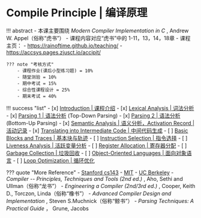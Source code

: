 # Compile Principle | 编译原理

!!! abstract
    - 本课主要围绕 *Modern Compiler Implementation in C* , Andrew W. Appel（俗称“虎书”）
    - 课程内容对应“虎书”中的 1-11，13，14，18章
    - 课程主页：
        - https://rainoftime.github.io/teaching/
        - https://accsys.pages.zjusct.io/accipit/

    ??? note "考核方式"
        - 课程作业(课后小型练习题) = 10%
        - 随堂测验 = 10%
        - 期中考试 = 15%
        - 综合性课程设计 = 25%
        - 期末考试 = 40% 

!!! success "list"
    - [x] [Introduction | 课程介绍](intro.md)
    - [x] [Lexical Analysis | 词法分析](lexical.md)
    - [x] [Parsing 1 | 语法分析](parsing1.md) (Top-Down Parsing)
    - [x] [Parsing 2 | 语法分析](parsing2.md) (Bottom-Up Parsing)
    - [x] [Semantic Analysis | 语义分析，Activation Record | 活动记录](semantic.md)
    - [x] [Translating into Intermediate Code | 中间代码生成](intermediateCode.md)
    - [ ] [Basic Blocks and Traces | 基本块与轨迹](basicBlock.md)
    - [ ] [Instruction Selection | 指令选择](instructionSel.md)
    - [ ] [Liveness Analysis | 活跃变量分析](LivenessAnalysis.md)
    - [ ] [Register Allocation | 寄存器分配](RegAlloc.md)
    - [ ] [Garbage Collection | 垃圾回收](GarbageCollection.md)
    - [ ] [Object-Oriented Languages | 面向对象语言](OOLang.md)
    - [ ] [Loop Optimization | 循环优化](LoopOptimization.md)

??? quote "More Reference"
    - [Stanford cs143](https://web.stanford.edu/class/cs143/)
    - [MIT](https://github.com/6035/sp21)
    - [UC Berkeley](https://inst.eecs.berkeley.edu/~cs164/fa21/)
    - *Compiler -- Principles, Techniques and Tools (2nd ed.)* , Aho, Sethi and Ullman（俗称“龙书”）
    - *Engineering a Compiler (2nd/3rd ed.)* , Cooper, Keith D., Torczon, Linda（俗称“橡书”）
    - *Advanced Compiler Design and Implementation* , Steven S.Muchnick（俗称“鲸书”）
    - *Parsing Techniques: A Practical Guide* ， Grune, Jacobs